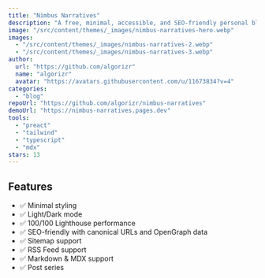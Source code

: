 ```yaml
---
title: "Nimbus Narratives"
description: "A free, minimal, accessible, and SEO-friendly personal blog theme built using Astro 2.0 and TailwindCSS."
image: "/src/content/themes/_images/nimbus-narratives-hero.webp"
images:
  - "/src/content/themes/_images/nimbus-narratives-2.webp"
  - "/src/content/themes/_images/nimbus-narratives-3.webp"
author:
  url: "https://github.com/algorizr"
  name: "algorizr"
  avatar: "https://avatars.githubusercontent.com/u/11673834?v=4"
categories:
  - "blog"
repoUrl: "https://github.com/algorizr/nimbus-narratives"
demoUrl: "https://nimbus-narratives.pages.dev"
tools:
  - "preact"
  - "tailwind"
  - "typescript"
  - "mdx"
stars: 13
---
```


<h2>Features</h2>
<ul>
  <li>✅&nbsp;Minimal styling</li>
  <li>✅&nbsp;Light/Dark mode</li>
  <li>✅&nbsp;100/100 Lighthouse performance</li>
  <li>✅&nbsp;SEO-friendly with canonical URLs and OpenGraph data</li>
  <li>✅&nbsp;Sitemap support</li>
  <li>✅&nbsp;RSS Feed support</li>
  <li>✅&nbsp;Markdown &amp; MDX support</li>
  <li>✅&nbsp;Post series</li>
</ul>

